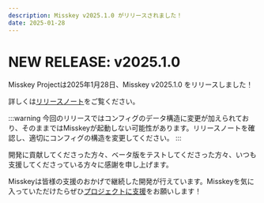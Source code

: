 ```yaml
---
description: Misskey v2025.1.0 がリリースされました！
date: 2025-01-28
---
```


# NEW RELEASE: v2025.1.0

Misskey Projectは2025年1月28日、Misskey v2025.1.0 をリリースしました！

詳しくは[リリースノート](/docs/releases/)をご覧ください。

:::warning
今回のリリースではコンフィグのデータ構造に変更が加えられており、そのままではMisskeyが起動しない可能性があります。リリースノートを確認し、適切にコンフィグの構造を変更してください。
:::

開発に貢献してくださった方々、ベータ版をテストしてくださった方々、いつも支援してくださっている方々に感謝を申し上げます。

Misskeyは皆様の支援のおかげで継続した開発が行えています。Misskeyを気に入っていただけたらぜひ[プロジェクトに支援](/docs/donate/)をお願いします！
